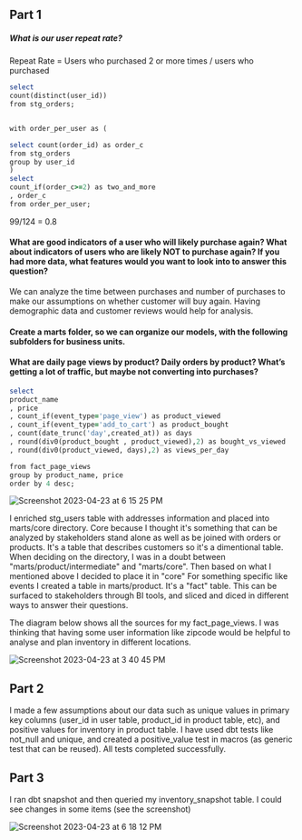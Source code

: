 ## Part 1

##### What is our user repeat rate?

Repeat Rate = Users who purchased 2 or more times / users who purchased

```ruby
select
count(distinct(user_id))
from stg_orders;


with order_per_user as (

select count(order_id) as order_c
from stg_orders
group by user_id
)
select 
count_if(order_c>=2) as two_and_more
, order_c
from order_per_user;
```
99/124 = 0.8

#### What are good indicators of a user who will likely purchase again? What about indicators of users who are likely NOT to purchase again? If you had more data, what features would you want to look into to answer this question?
We can analyze the time between purchases and number of purchases to make our assumptions on whether customer will buy again. 
Having demographic data and customer reviews would help for analysis.

#### Create a marts folder, so we can organize our models, with the following subfolders for business units.
#### What are daily page views by product? Daily orders by product? What’s getting a lot of traffic, but maybe not converting into purchases?

```ruby
select 
product_name
, price
, count_if(event_type='page_view') as product_viewed
, count_if(event_type='add_to_cart') as product_bought
, count(date_trunc('day',created_at)) as days
, round(div0(product_bought , product_viewed),2) as bought_vs_viewed
, round(div0(product_viewed, days),2) as views_per_day

from fact_page_views
group by product_name, price
order by 4 desc;
```
![Screenshot 2023-04-23 at 6 15 25 PM](https://user-images.githubusercontent.com/124845082/233879757-82b8ee7a-da9f-4be6-9884-da334e162d6b.png)

I enriched stg_users table with addresses information and placed into marts/core directory. Core because I thought it's something that can be analyzed by stakeholders stand alone as well as be joined with orders or products. It's a table that describes customers so it's a dimentional table. When deciding on the directory, I was in a doubt between "marts/product/intermediate" and "marts/core". Then based on what I mentioned above I decided to place it in "core"
For something specific like events I created a table in marts/product. It's a "fact" table. This can be surfaced to stakeholders through BI tools, and sliced and diced in different ways to answer their questions. 

The diagram below shows all the sources for my fact_page_views. I was thinking that having some user information like zipcode would be helpful to analyse and plan inventory in different locations.

![Screenshot 2023-04-23 at 3 40 45 PM](https://user-images.githubusercontent.com/124845082/233881090-3d8a9bd8-8d9e-4a45-a907-54e77658de95.png)



## Part 2
I made a few assumptions about our data such as unique values in primary key columns (user_id in user table, product_id in product table, etc), and positive values for inventory in product table. I have used dbt tests like not_null and unique, and created a positive_value test in macros (as generic test that can be reused). All tests completed successfully.

## Part 3
I ran dbt snapshot and then queried my inventory_snapshot table. I could see changes in some items (see the screenshot)

![Screenshot 2023-04-23 at 6 18 12 PM](https://user-images.githubusercontent.com/124845082/233879708-a1798f38-ae4c-4e6e-8154-4dfd3004fb02.png)
